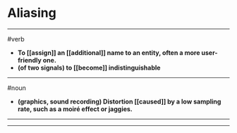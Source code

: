 # Aliasing
---
#verb
- **To [[assign]] an [[additional]] name to an entity, often a more user-friendly one.**
- **(of two signals) to [[become]] indistinguishable**
---
#noun
- **(graphics, sound recording) Distortion [[caused]] by a low sampling rate, such as a moiré effect or jaggies.**
---
---
